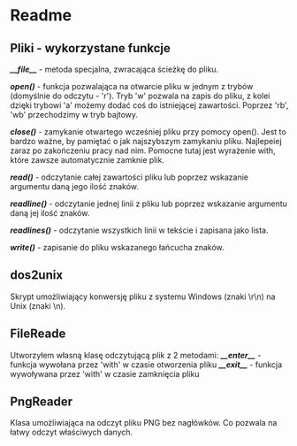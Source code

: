 # Readme

## Pliki - wykorzystane funkcje

**_\_\_file\_\__** - metoda specjalna, zwracająca ścieżkę do pliku.

**_open()_** - funkcja pozwalająca na otwarcie pliku w jednym z trybów (domyślnie do odczytu - 'r'). Tryb 'w' pozwala na zapis do pliku, z kolei dzięki trybowi 'a' możemy dodać coś do istniejącej zawartości. Poprzez 'rb', 'wb' przechodzimy w tryb bajtowy.

**_close()_** - zamykanie otwartego wcześniej pliku przy pomocy open(). Jest to bardzo ważne, by pamiętać o jak najszybszym zamykaniu pliku. Najlepeiej zaraz po zakończeniu pracy nad nim. Pomocne tutaj jest wyrażenie with, które zawsze automatycznie zamknie plik.

**_read()_** - odczytanie całej zawartości pliku lub poprzez wskazanie argumentu daną jego ilość znaków. 

**_readline()_** - odczytanie jednej linii z pliku lub poprzez wskazanie argumentu daną jej ilość znaków. 

**_readlines()_** - odczytanie wszystkich linii w tekście i zapisana jako lista.

**_write()_** - zapisanie do pliku wskazanego łańcucha znaków.

## dos2unix
Skrypt umożliwiający konwersję pliku z systemu Windows (znaki \r\n) na Unix (znaki \n).

## FileReade
Utworzyłem własną klasę odczytującą plik z 2 metodami:
**_\_\_enter\_\__** - funkcja wywołana przez 'with' w czasie otworzenia pliku
**_\_\_exit\_\__** - funkcja wywoływana przez 'with' w czasie zamknięcia pliku

## PngReader
Klasa umożliwiająca na odczyt pliku PNG bez nagłówków. Co pozwala na łatwy odczyt właściwych danych. 